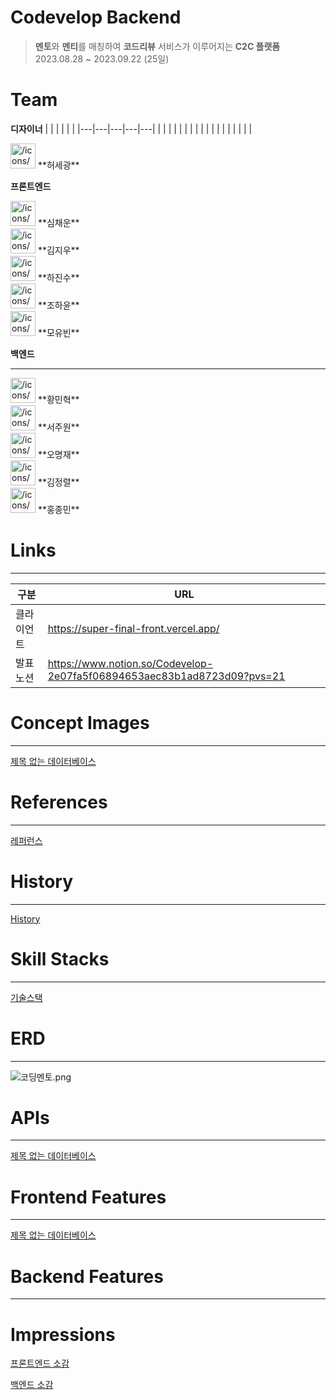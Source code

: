# Codevelop Backend

> **멘토**와 **멘티**를 매칭하여 **코드리뷰** 서비스가 이루어지는 **C2C 플랫폼**
> 2023.08.28 ~ 2023.09.22 (25일)

# Team

**디자이너**
|   |   |   |   |   |
|---|---|---|---|---|
|   |   |   |   |   |
|   |   |   |   |   |
|   |   |   |   |   |

<aside>
<img src="/icons/chess-queen_yellow.svg" alt="/icons/chess-queen_yellow.svg" width="40px" /> **허세광**

</aside>

**프론트엔드**

<aside>
<img src="/icons/chess-queen_yellow.svg" alt="/icons/chess-queen_yellow.svg" width="40px" /> **심채운**

</aside>

<aside>
<img src="/icons/user_blue.svg" alt="/icons/user_blue.svg" width="40px" /> **김지우**

</aside>

<aside>
<img src="/icons/user_blue.svg" alt="/icons/user_blue.svg" width="40px" /> **하진수**

</aside>

<aside>
<img src="/icons/user_pink.svg" alt="/icons/user_pink.svg" width="40px" /> **조하윤**

</aside>

<aside>
<img src="/icons/user_blue.svg" alt="/icons/user_blue.svg" width="40px" /> **모유빈**

</aside>

**백엔드**

---

<aside>
<img src="/icons/chess-queen_yellow.svg" alt="/icons/chess-queen_yellow.svg" width="40px" /> **황민혁**

</aside>

<aside>
<img src="/icons/user_blue.svg" alt="/icons/user_blue.svg" width="40px" /> **서주원**

</aside>

<aside>
<img src="/icons/user_blue.svg" alt="/icons/user_blue.svg" width="40px" /> **오명재**

</aside>

<aside>
<img src="/icons/user_blue.svg" alt="/icons/user_blue.svg" width="40px" /> **김정렬**

</aside>

<aside>
<img src="/icons/user_blue.svg" alt="/icons/user_blue.svg" width="40px" /> **홍종민**

</aside>

# Links

---

| 구분 | URL |
| --- | --- |
| 클라이언트 | https://super-final-front.vercel.app/ |
| 발표 노션 | https://www.notion.so/Codevelop-2e07fa5f06894653aec83b1ad8723d09?pvs=21 |

# Concept Images

---

[제목 없는 데이터베이스](https://www.notion.so/0d1bbcb6090d4d2fa966e4f5b7523254?pvs=21)

# References

---

[레퍼런스](https://www.notion.so/bcbae87f05f3438e9c4848c63ed253d8?pvs=21)

# History

---

[History](https://www.notion.so/5006818b30f148d2a2d635f69cd06adb?pvs=21)

# Skill Stacks

---

[기술스택](https://www.notion.so/cfe762e2f47341278be54e305d78366f?pvs=21)

# ERD

---

![코딩멘토.png](https://prod-files-secure.s3.us-west-2.amazonaws.com/879e8f33-24ec-40b8-9c23-665a4e68d49b/1bae6c66-1937-499f-9ac0-24209ffd6351/%EC%BD%94%EB%94%A9%EB%A9%98%ED%86%A0.png)

# APIs

---

[제목 없는 데이터베이스](https://www.notion.so/c76e9fca3d934ac6ac3aecc0fd7a6490?pvs=21)

# Frontend Features

---

[제목 없는 데이터베이스](https://www.notion.so/e6ef7a50a83544289efe3900e9c706a0?pvs=21)

# Backend Features

---

[](https://www.notion.so/68be6f4e8d0b43109a30f9cdecf7b245?pvs=21)

# Impressions

[프론트엔드 소감](https://www.notion.so/4085f385f50d45d78df702d418bec3e9?pvs=21)

[백엔드 소감](https://www.notion.so/093de52256c44030926b6ed53017fe69?pvs=21)
